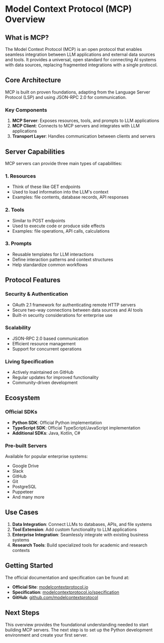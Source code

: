 # Model Context Protocol (MCP) Overview

## What is MCP?

The Model Context Protocol (MCP) is an open protocol that enables seamless integration between LLM applications and external data sources and tools. It provides a universal, open standard for connecting AI systems with data sources, replacing fragmented integrations with a single protocol.

## Core Architecture

MCP is built on proven foundations, adapting from the Language Server Protocol (LSP) and using JSON-RPC 2.0 for communication.

### Key Components

1. **MCP Server**: Exposes resources, tools, and prompts to LLM applications
2. **MCP Client**: Connects to MCP servers and integrates with LLM applications
3. **Transport Layer**: Handles communication between clients and servers

## Server Capabilities

MCP servers can provide three main types of capabilities:

### 1. Resources
- Think of these like GET endpoints
- Used to load information into the LLM's context
- Examples: file contents, database records, API responses

### 2. Tools
- Similar to POST endpoints
- Used to execute code or produce side effects
- Examples: file operations, API calls, calculations

### 3. Prompts
- Reusable templates for LLM interactions
- Define interaction patterns and context structures
- Help standardize common workflows

## Protocol Features

### Security & Authentication
- OAuth 2.1 framework for authenticating remote HTTP servers
- Secure two-way connections between data sources and AI tools
- Built-in security considerations for enterprise use

### Scalability
- JSON-RPC 2.0 based communication
- Efficient resource management
- Support for concurrent operations

### Living Specification
- Actively maintained on GitHub
- Regular updates for improved functionality
- Community-driven development

## Ecosystem

### Official SDKs
- **Python SDK**: Official Python implementation
- **TypeScript SDK**: Official TypeScript/JavaScript implementation
- **Additional SDKs**: Java, Kotlin, C#

### Pre-built Servers
Available for popular enterprise systems:
- Google Drive
- Slack
- GitHub
- Git
- PostgreSQL
- Puppeteer
- And many more

## Use Cases

1. **Data Integration**: Connect LLMs to databases, APIs, and file systems
2. **Tool Extension**: Add custom functionality to LLM applications
3. **Enterprise Integration**: Seamlessly integrate with existing business systems
4. **Research Tools**: Build specialized tools for academic and research contexts

## Getting Started

The official documentation and specification can be found at:
- **Official Site**: [modelcontextprotocol.io](https://modelcontextprotocol.io)
- **Specification**: [modelcontextprotocol.io/specification](https://modelcontextprotocol.io/specification)
- **GitHub**: [github.com/modelcontextprotocol](https://github.com/modelcontextprotocol)

## Next Steps

This overview provides the foundational understanding needed to start building MCP servers. The next step is to set up the Python development environment and create your first server.